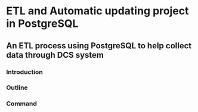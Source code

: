 # ETL and Automatic updating project in PostgreSQL
## An ETL process using PostgreSQL to help collect data through DCS system
### Introduction
### Outline
### Command
